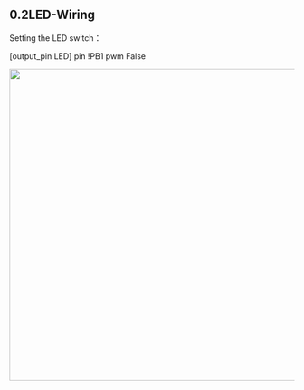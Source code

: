 ##  0.2LED-Wiring
Setting the LED switch：

[output_pin LED]
pin !PB1
pwm False

<img src="https://github.com/Lzhikai/SIBOOR-Voron-0.2/blob/main/0.2-LED-Wiring/0.2-LED-Wiring.jpg" width="800" height="550">

